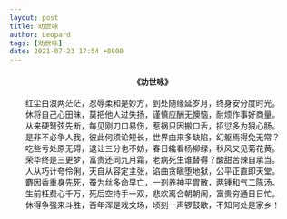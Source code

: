 ```yaml
---
layout: post
title: 劝世咏
author: Leopard
tags: [劝世咏]
date: 2021-07-23 17:54 +0800
---
```

#### <center>《劝世咏》</center>
<center>红尘白浪两茫茫，忍辱柔和是妙方，到处随缘延岁月，终身安分度时光。</center>  
<center>休将自己心田昧，莫把他人过失扬，谨慎应酬无懊恼，耐烦作事好商量。</center>  
<center>从来硬弩弦先断，每见刚刀口易伤，惹祸只因搬口舌，招愆多为狠心肠。</center>  
<center>是非不必争人我，彼此何须论短长，世界由来多缺陷，幻躯焉得免无常？</center>  
<center>吃些亏处原无碍，退让三分也不妨，春日纔看杨柳绿，秋风又见菊花黄。</center>  
<center>荣华终是三更梦，富贵还同九月霜，老病死生谁替得？酸甜苦辣自承当。</center>  
<center>人从巧计夸伶俐，天自从容定主张，谄曲贪瞋堕地狱，公平正直即天堂。</center>  
<center>麝因香重身先死，蚕为丝多命早亡，一剂养神平胃散，两锺和气二陈汤。</center>  
<center>生前枉费心千万，死后空持手一双，悲欢离合朝朝闹，富贵穷通日日忙。</center>  
<center>休得争强来斗胜，百年浑是戏文场，顷刻一声锣鼓歇，不知何处是家乡！</center>  

